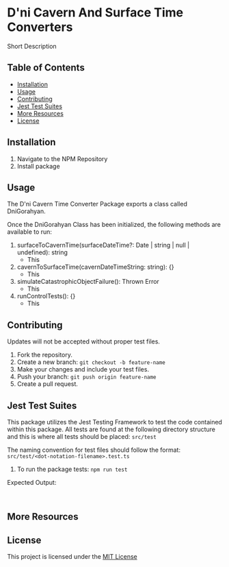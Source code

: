 # D'ni Cavern And Surface Time Converters
Short Description

## Table of Contents
- [Installation](#installation)
- [Usage](#usage)
- [Contributing](#contributing)
- [Jest Test Suites](#jest-test-suites)
- [More Resources](#more-resources)
- [License](#license)

## Installation
1. Navigate to the NPM Repository
2. Install package

## Usage
The D'ni Cavern Time Converter Package exports a class called DniGorahyan. 

Once the DniGorahyan Class has been initialized, the following methods are available to run:
1. surfaceToCavernTime(surfaceDateTime?: Date | string | null | undefined): string
   - This
2. cavernToSurfaceTime(cavernDateTimeString: string): {}
    - This
3. simulateCatastrophicObjectFailure(): Thrown Error
    - This
4. runControlTests(): {}
    - This

## Contributing
Updates will not be accepted without proper test files.

1. Fork the repository.
2. Create a new branch: `git checkout -b feature-name`
3. Make your changes and include your test files.
4. Push your branch: `git push origin feature-name`
5. Create a pull request.

## Jest Test Suites
This package utilizes the Jest Testing Framework to test the code contained within this package.
All tests are found at the following directory structure and this is where all tests should be placed: `src/test` 

The naming convention for test files should follow the format:<br/>
`src/test/<dot-notation-filename>.test.ts`

1. To run the package tests: `npm run test`

Expected Output: 
<pre>

</pre>

## More Resources


## License
This project is licensed under the [MIT License](https://docs.github.com/en/repositories/managing-your-repositorys-settings-and-features/customizing-your-repository/licensing-a-repository)